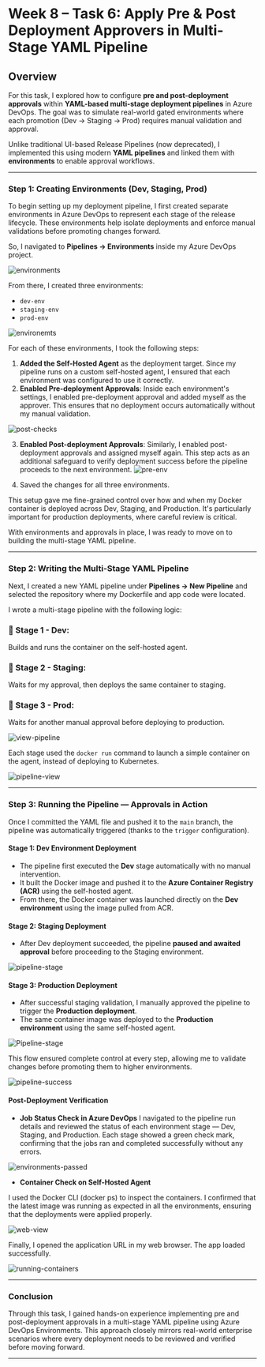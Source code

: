 # Week 8 – Task 6:  Apply Pre & Post Deployment Approvers in Multi-Stage YAML Pipeline

## Overview

For this task, I explored how to configure **pre and post-deployment approvals** within **YAML-based multi-stage deployment pipelines** in Azure DevOps. The goal was to simulate real-world gated environments where each promotion (Dev → Staging → Prod) requires manual validation and approval.

Unlike traditional UI-based Release Pipelines (now deprecated), I implemented this using modern **YAML pipelines** and linked them with **environments** to enable approval workflows.

---

### Step 1: Creating Environments (Dev, Staging, Prod)

To begin setting up my deployment pipeline, I first created separate environments in Azure DevOps to represent each stage of the release lifecycle. These environments help isolate deployments and enforce manual validations before promoting changes forward.

So, I navigated to **Pipelines → Environments** inside my Azure DevOps project.

![environments](./snapshots/environments.png)

From there, I created three environments:

- `dev-env`
- `staging-env`
- `prod-env`

![environemts](./snapshots/environments-created.png)

For each of these environments, I took the following steps:

1. **Added the Self-Hosted Agent** as the deployment target. Since my pipeline runs on a custom self-hosted agent, I ensured that each environment was configured to use it correctly.
2. **Enabled Pre-deployment Approvals**: Inside each environment's settings, I enabled pre-deployment approval and added myself as the approver. This ensures that no deployment occurs automatically without my manual validation.

![post-checks](./snapshots/prod-env.png)

3. **Enabled Post-deployment Approvals**: Similarly, I enabled post-deployment approvals and assigned myself again. This step acts as an additional safeguard to verify deployment success before the pipeline proceeds to the next environment.
![pre-env](./snapshots/stage-check.png)

4. Saved the changes for all three environments.

This setup gave me fine-grained control over how and when my Docker container is deployed across Dev, Staging, and Production. It's particularly important for production deployments, where careful review is critical.

With environments and approvals in place, I was ready to move on to building the multi-stage YAML pipeline.

---

### Step 2: Writing the Multi-Stage YAML Pipeline

Next, I created a new YAML pipeline under **Pipelines → New Pipeline** and selected the repository where my Dockerfile and app code were located.

I wrote a multi-stage pipeline with the following logic:

### 🔹 Stage 1 - Dev:
Builds and runs the container on the self-hosted agent.

### 🔹 Stage 2 - Staging:
Waits for my approval, then deploys the same container to staging.

### 🔹 Stage 3 - Prod:
Waits for another manual approval before deploying to production.

![view-pipeline](./pipeline.yml)

Each stage used the `docker run` command to launch a simple container on the agent, instead of deploying to Kubernetes.

![pipeline-view](./snapshots/pipeline-view.png)

---

### Step 3: Running the Pipeline — Approvals in Action

Once I committed the YAML file and pushed it to the `main` branch, the pipeline was automatically triggered (thanks to the `trigger` configuration).

#### Stage 1: Dev Environment Deployment

- The pipeline first executed the **Dev** stage automatically with no manual intervention.
- It built the Docker image and pushed it to the **Azure Container Registry (ACR)** using the self-hosted agent.
- From there, the Docker container was launched directly on the **Dev environment** using the image pulled from ACR.


#### Stage 2: Staging Deployment

- After Dev deployment succeeded, the pipeline **paused and awaited approval** before proceeding to the Staging environment.

![pipeline-stage](./snapshots/waiting-for-stage.png)

#### Stage 3: Production Deployment 

- After successful staging validation, I manually approved the pipeline to trigger the **Production deployment**.
- The same container image was deployed to the **Production environment** using the same self-hosted agent.

![Pipeline-stage](./snapshots/waiting-to-prod.png)

This flow ensured complete control at every step, allowing me to validate changes before promoting them to higher environments.

![pipeline-success](./snapshots/pipeline-success.png)

#### Post-Deployment Verification

- **Job Status Check in Azure DevOps**
I navigated to the pipeline run details and reviewed the status of each environment stage — Dev, Staging, and Production. Each stage showed a green check mark, confirming that the jobs ran and completed successfully without any errors.

![environments-passed](./snapshots/environments-passed.png)

- **Container Check on Self-Hosted Agent**

I  used the Docker CLI (docker ps) to inspect the containers. I confirmed that the latest image was running as expected in all the environments, ensuring that the deployments were applied properly.

![web-view](./snapshots/deployed-success.png)

Finally, I opened the application URL in my web browser. The app loaded successfully.

![running-containers](./snapshots/containers.png)

---

### Conclusion

Through this task, I gained hands-on experience implementing pre and post-deployment approvals in a multi-stage YAML pipeline using Azure DevOps Environments. This approach closely mirrors real-world enterprise scenarios where every deployment needs to be reviewed and verified before moving forward.

---
